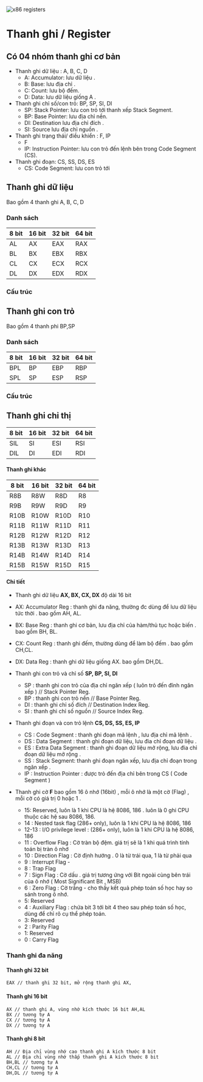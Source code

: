 ![x86 registers](https://upload.wikimedia.org/wikipedia/commons/1/15/Table_of_x86_Registers_svg.svg)

# Thanh ghi / Register
## Có 04 nhóm thanh ghi cơ bản
* Thanh ghi dữ liệu : A, B, C, D
  * A: Accumulator: lưu dữ liệu .
  * B: Base: lưu địa chỉ .
  * C: Count: lưu bộ đếm.
  * D: Data: lưu dữ liệu giống A .
* Thanh ghi chỉ số/con trỏ: BP, SP, SI, DI
  * SP: Stack Pointer: lưu con trỏ tới thanh xếp Stack Segment.
  * BP: Base Pointer: lưu địa chỉ nền.
  * DI: Destination lưu địa chỉ đích .
  * SI: Source lưu địa chỉ nguồn .
* Thanh ghi trạng thái/ điều khiển : F, IP
  * F
  * IP: Instruction Pointer: lưu con trỏ đến lệnh bên trong Code Segment (CS).
* Thanh ghi đoạn: CS, SS, DS, ES
  * CS: Code Segment: lưu con trỏ tới



## Thanh ghi dữ liệu
Bao gồm 4 thanh ghi A, B, C, D
### Danh sách
8 bit | 16 bit | 32 bit | 64 bit
----- | ------ | ------ | ------
  AL  |   AX   |  EAX   |   RAX
  BL  |   BX   |  EBX   |   RBX
  CL  |   CX   |  ECX   |   RCX
  DL  |   DX   |  EDX   |   RDX
### Cấu trúc

## Thanh ghi con trỏ
Bao gồm 4 thanh phi BP,SP
### Danh sách
8 bit | 16 bit | 32 bit | 64 bit
----- | ------ | ------ | ------
 BPL  |   BP   |  EBP   |   RBP
 SPL  |   SP   |  ESP   |   RSP
### Cấu trúc

## Thanh ghi chỉ thị
8 bit | 16 bit | 32 bit | 64 bit
----- | ------ | ------ | ------
 SIL  |   SI   |  ESI   |   RSI
 DIL  |   DI   |  EDI   |   RDI

#### Thanh ghi khác
8 bit | 16 bit | 32 bit | 64 bit
----- | ------ | ------ | ------
 R8B  |  R8W   |  R8D   |   R8
 R9B  |  R9W   |  R9D   |   R9
 R10B |  R10W  |  R10D  |   R10
 R11B |  R11W  |  R11D  |   R11
 R12B |  R12W  |  R12D  |   R12
 R13B |  R13W  |  R13D  |   R13
 R14B |  R14W  |  R14D  |   R14
 R15B |  R15W  |  R15D  |   R15

#### Chi tiết
  * Thanh ghi dữ liệu __AX, BX, CX, DX__ độ dài 16 bit
  * AX: Accumulator Reg : thanh ghi đa năng, thường đc dùng để lưu dữ liệu tức thời . bao gồm AH, AL.
  * BX: Base Reg : thanh ghi cơ bản, lưu địa chỉ của hàm/thủ tục hoặc biến . bao gồm BH, BL.
  * CX: Count Reg : thanh ghi đếm, thường dùng để làm bộ đếm . bao gồm CH,CL.
  * DX: Data Reg : thanh ghi dữ liệu giống AX. bao gồm DH,DL.

* Thanh ghi con trỏ và chỉ số __SP, BP, SI, DI__
  * SP : thanh ghi con trỏ của địa chỉ ngăn xếp ( luôn trỏ đến đỉnh ngăn xếp ) // Stack Pointer Reg.
  * BP : thanh ghi con trỏ  nền // Base Pointer Reg.
  * DI : thanh ghi chỉ số đích // Destination Index Reg.
  * SI : thanh ghi chỉ số nguồn // Source Index Reg.

* Thanh ghi đoạn và con trỏ lệnh __CS, DS, SS, ES, IP__
  * CS : Code Segment : thanh ghi đoạn mã lệnh , lưu địa chỉ mã lệnh .
  * DS : Data Segment : thanh ghi đoạn dữ liệu, lưu đia chỉ đoạn dữ liệu .
  * ES : Extra Data Segment : thanh ghi đoạn dữ liệu mở rộng, lưu đia chỉ đoạn dữ liệu mở rộng .
  * SS : Stack Segment: thanh ghi đoạn ngăn xếp, lưu địa chỉ đoạn trong ngăn xếp .
  * IP : Instruction Pointer : được trỏ đến  địa chỉ bên trong CS ( Code Segment )

* Thanh ghi cờ  __F__ bao gồm 16 ô nhớ (16bit) , mỗi ô nhớ là một cờ (Flag) , mỗi cờ có giá trị 0 hoặc 1 .

  * 15: Reserved, luôn là 1 khi CPU là hệ 8086, 186 . luôn là 0 ghi CPU thuộc các hệ sau 8086, 186.
  * 14 : Nested task flag (286+ only), luôn là 1 khi CPU là hệ 8086, 186
  * 12-13 : I/O privilege level : (286+ only), luôn là 1 khi CPU là hệ 8086, 186
  * 11 : Overflow Flag : Cờ tràn bộ đệm. giá trị sẽ là 1 khi quá trình tính toán bị tràn ô nhớ
  * 10 :  Direction Flag : Cờ định hướng . 0 là từ trái qua, 1 là từ phải qua
  * 9 : Interrupt Flag -
  * 8 : Trap Flag
  * 7 : Sign Flag : Cờ dấu . giá trị tương ứng với Bit ngoài cùng bên trái của ô nhớ ( Most Significant Bit , MSB)
  * 6 : Zero Flag : Cờ trắng - cho thấy kết quả phép toán số học hay so sánh trong ô nhớ.
  * 5: Reserved
  * 4 : Auxiliary Flag : chứa bit 3 tới bit 4 theo sau phép toán số học, dùng để chỉ rõ cụ thể phép toán.
  * 3: Reserved
  * 2 : Parity Flag
  * 1: Reserved
  * 0 : Carry Flag

### Thanh ghi đa năng

#### Thanh ghi 32 bit
```
EAX // thanh ghi 32 bit, mở rộng thanh ghi AX,
```
#### Thanh ghi 16 bit
```
AX // thanh ghi A, vùng nhớ kích thước 16 bit AH,AL
BX // tương tự A
CX // tương tự A
DX // tương tự A
```
#### Thanh ghi 8 bit

```
AH // Địa chỉ vùng nhớ cao thanh ghi A kích thước 8 bit
AL // Địa chỉ vùng nhớ thấp thanh ghi A kích thước 8 bit
BH,BL // tương tự A
CH,CL // tương tự A
DH,DL // tương tự A
```

